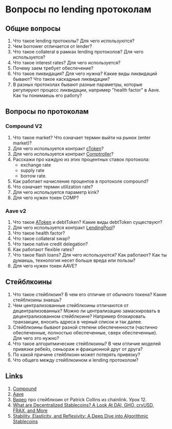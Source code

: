 # Вопросы по lending протоколам

## Общие вопросы

1. Что такое lending протоколы? Для чего используются?
2. Чем borrower отличается от lender?
4. Что такое collateral в рамках lending протоколов? Для чего используется?
5. Что такое interest rates? Для чего используется?
6. Почему заем требует обеспечение?
7. Что такое ликвидация? Для чего нужна? Какие виды ликвидаций бывают? Что такое каскадные ликвидации?
8. В разных протоколах бывают разные параметры, которые регулируют процесс ликвидации, например "health factor" в Aave. Как ты понимаешь его работу?

## Вопросы по протоколам

### Compound V2

1. Что такое market? Что означает термин выйти на рынок (enter market)?
2. Для чего используется контракт [cToken](https://github.com/compound-finance/compound-protocol/blob/master/contracts/CToken.sol)?
3. Для чего используется контракт [Comptroller](https://github.com/compound-finance/compound-protocol/blob/master/contracts/Comptroller.sol)?
4. Расскажи про каждую из этих процентных ставок протокола:
    - exchange rate
    - supply rate
    - borrow rate.
5. Как работает начисление процентов в протоколе compound?
6. Что означает термин utilization rate?
7. Для чего используется параметр kink?
8. Для чего нужен токен COMP?

### Aave v2

1. Что такое [AToken](https://github.com/aave/protocol-v2/blob/master/contracts/protocol/tokenization/AToken.sol) и debtToken? Какие виды debtToken существуют?
2. Для чего используется контракт [LendingPool](https://github.com/aave/protocol-v2/blob/master/contracts/protocol/lendingpool/LendingPool.sol)?
3. Что такое health factor?
4. Что такое collateral swap?
5. Что такое native credit delegation?
6. Как работают flexible rates?
7. Что такое flash loans? Для чего используются? Как работают? Как ты думаешь, технология несет больше вреда или пользы?
8. Для чего нужен токен AAVE?

## Стейблкоины

1. Что такое стейблкоин? В чем его отличие от обычного токена? Какие стейблкоины знаешь?
2. Чем централизованные стейблкоины отличаются от децентрализованных? Можно ли централизацию замаскировать в децентрализованном стейблкоине? Например блокировать транзакции, вносить адреса в черный список и так далее.
3. Стейблкоины бывают разной степени обеспеченности (частично обеспеченные, полностью обеспеченные, сверх обеспеченные). Для чего это нужно?
4. Что такое алгоритмические стейблкоины? В чем отличие моделей привязки ребейз, сеньораж и фракционной друг от друга?
5. По какой причине стейблкоин может потерять привязку?
6. Что общего между стейблкоином и lending протоколом?

## Links

1. [Compound](https://compound.finance/)
2. [Aave](https://aave.com/)
3. [Видео](https://www.youtube.com/watch?v=wUjYK5gwNZs&list=PL4Rj_WH6yLgWe7TxankiqkrkVKXIwOP42&index=3&ab_channel=PatrickCollins) про стейблкоин от Patrick Collins из chainlink. Урок 12.
4. [What are Decentralized Stablecoins? A Look At DAI, GHO, crvUSD, FRAX, and More](https://www.coingecko.com/learn/what-are-decentralized-stablecoins#4)
5. [Stability, Elasticity, and Reflexivity: A Deep Dive into Algorithmic Stablecoins](https://insights.deribit.com/market-research/stability-elasticity-and-reflexivity-a-deep-dive-into-algorithmic-stablecoins/)